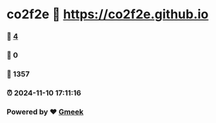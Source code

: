 # co2f2e :link: https://co2f2e.github.io 
### :page_facing_up: [4](https://co2f2e.github.io/tag.html) 
### :speech_balloon: 0 
### :hibiscus: 1357 
### :alarm_clock: 2024-11-10 17:11:16 
### Powered by :heart: [Gmeek](https://github.com/Meekdai/Gmeek)
